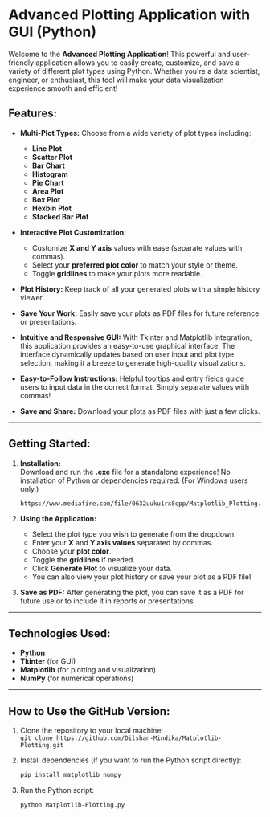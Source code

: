 # **Advanced Plotting Application with GUI (Python)**

Welcome to the **Advanced Plotting Application**! This powerful and user-friendly application allows you to easily create, customize, and save a variety of different plot types using Python. Whether you're a data scientist, engineer, or enthusiast, this tool will make your data visualization experience smooth and efficient!

## **Features:**
- **Multi-Plot Types:** Choose from a wide variety of plot types including:
  - **Line Plot**
  - **Scatter Plot**
  - **Bar Chart**
  - **Histogram**
  - **Pie Chart**
  - **Area Plot**
  - **Box Plot**
  - **Hexbin Plot**
  - **Stacked Bar Plot**
  
- **Interactive Plot Customization:**
  - Customize **X and Y axis** values with ease (separate values with commas).
  - Select your **preferred plot color** to match your style or theme.
  - Toggle **gridlines** to make your plots more readable.
  
- **Plot History:** Keep track of all your generated plots with a simple history viewer.
  
- **Save Your Work:** Easily save your plots as PDF files for future reference or presentations.
  
- **Intuitive and Responsive GUI:** With Tkinter and Matplotlib integration, this application provides an easy-to-use graphical interface. The interface dynamically updates based on user input and plot type selection, making it a breeze to generate high-quality visualizations.

- **Easy-to-Follow Instructions:** Helpful tooltips and entry fields guide users to input data in the correct format. Simply separate values with commas!

- **Save and Share:** Download your plots as PDF files with just a few clicks.

---

## **Getting Started:**
1. **Installation:**  
   Download and run the **.exe** file for a standalone experience! No installation of Python or dependencies required. (For Windows users only.)
   ```link
   https://www.mediafire.com/file/0632uuku1rx8cpp/Matplotlib_Plotting.exe/file

3. **Using the Application:**
   - Select the plot type you wish to generate from the dropdown.
   - Enter your **X** and **Y axis values** separated by commas.
   - Choose your **plot color**.
   - Toggle the **gridlines** if needed.
   - Click **Generate Plot** to visualize your data.
   - You can also view your plot history or save your plot as a PDF file!

4. **Save as PDF:** After generating the plot, you can save it as a PDF for future use or to include it in reports or presentations.

---

## **Technologies Used:**
- **Python**  
- **Tkinter** (for GUI)  
- **Matplotlib** (for plotting and visualization)  
- **NumPy** (for numerical operations)  

---

## **How to Use the GitHub Version:**

1. Clone the repository to your local machine:  
   `git clone https://github.com/Dilshan-Mindika/Matplotlib-Plotting.git`

2. Install dependencies (if you want to run the Python script directly):  
   ```bash
   pip install matplotlib numpy
3. Run the Python script:
   ```bash
   python Matplotlib-Plotting.py

   
